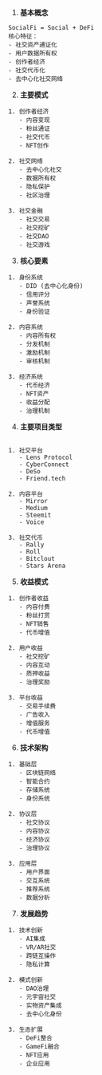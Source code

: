 1. **基本概念**
```plaintext
SocialFi = Social + DeFi
核心特征：
- 社交资产通证化
- 用户数据所有权
- 创作者经济
- 社交代币化
- 去中心化社交网络
```

2. **主要模式**

```plaintext
1. 创作者经济
   - 内容变现
   - 粉丝通证
   - 社交代币
   - NFT创作

2. 社交网络
   - 去中心化社交
   - 数据所有权
   - 隐私保护
   - 社区治理

3. 社交金融
   - 社交交易
   - 社交挖矿
   - 社交DAO
   - 社交游戏
```
3. **核心要素**

```plaintext
1. 身份系统
   - DID (去中心化身份)
   - 信用评分
   - 声誉系统
   - 身份验证

2. 内容系统
   - 内容所有权
   - 分发机制
   - 激励机制
   - 审核机制

3. 经济系统
   - 代币经济
   - NFT资产
   - 收益分配
   - 治理机制
```

4. **主要项目类型**

```plaintext

1. 社交平台
   - Lens Protocol
   - CyberConnect
   - DeSo
   - Friend.tech

2. 内容平台
   - Mirror
   - Medium
   - Steemit
   - Voice

3. 社交代币
   - Rally
   - Roll
   - Bitclout
   - Stars Arena
```

5. **收益模式**

```plaintext
1. 创作者收益
   - 内容付费
   - 粉丝打赏
   - NFT销售
   - 代币增值

2. 用户收益
   - 社交挖矿
   - 内容互动
   - 质押收益
   - 治理奖励

3. 平台收益
   - 交易手续费
   - 广告收入
   - 增值服务
   - 代币增值
```

6. **技术架构**

```
1. 基础层
   - 区块链网络
   - 智能合约
   - 存储系统
   - 身份系统

2. 协议层
   - 社交协议
   - 内容协议
   - 经济协议
   - 治理协议

3. 应用层
   - 用户界面
   - 交互系统
   - 推荐系统
   - 数据分析
```
7. **发展趋势**

```plaintext
1. 技术创新
   - AI集成
   - VR/AR社交
   - 跨链互操作
   - 隐私计算

2. 模式创新
   - DAO治理
   - 元宇宙社交
   - 实物资产集成
   - 去中心化身份

3. 生态扩展
   - DeFi整合
   - GameFi融合
   - NFT应用
   - 企业应用
```

